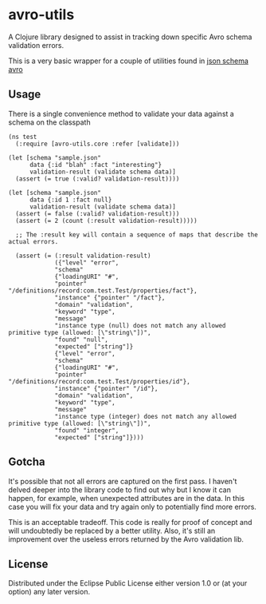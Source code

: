 # avro-utils

A Clojure library designed to assist in tracking down specific Avro schema validation errors.

This is a very basic wrapper for a couple of utilities found in [json schema avro](https://github.com/fge/json-schema-avro)

## Usage

There is a single convenience method to validate your data against a schema on the classpath

    (ns test
      (:require [avro-utils.core :refer [validate]))

    (let [schema "sample.json"
          data {:id "blah" :fact "interesting"}
          validation-result (validate schema data)]
      (assert (= true (:valid? validation-result))))

    (let [schema "sample.json"
          data {:id 1 :fact null}
          validation-result (validate schema data)]
      (assert (= false (:valid? validation-result)))
      (assert (= 2 (count (:result validation-result)))))

      ;; The :result key will contain a sequence of maps that describe the actual errors.

      (assert (= (:result validation-result)
                 ({"level" "error",
                 "schema"
                 {"loadingURI" "#",
                 "pointer" "/definitions/record:com.test.Test/properties/fact"},
                 "instance" {"pointer" "/fact"},
                 "domain" "validation",
                 "keyword" "type",
                 "message"
                 "instance type (null) does not match any allowed primitive type (allowed: [\"string\"])",
                 "found" "null",
                 "expected" ["string"]}
                 {"level" "error",
                 "schema"
                 {"loadingURI" "#",
                 "pointer" "/definitions/record:com.test.Test/properties/id"},
                 "instance" {"pointer" "/id"},
                 "domain" "validation",
                 "keyword" "type",
                 "message"
                 "instance type (integer) does not match any allowed primitive type (allowed: [\"string\"])",
                 "found" "integer",
                 "expected" ["string"]})))
      

## Gotcha

It's possible that not all errors are captured on the first pass. I haven't delved deeper into the library code
to find out why but I know it can happen, for example, when unexpected attributes are in the data. In this case
you will fix your data and try again only to potentially find more errors.

This is an acceptable tradeoff. This code is really for proof of concept and will undoubtedly be replaced
by a better utility. Also, it's still an improvement over the useless errors returned by the Avro validation lib.

## License

Distributed under the Eclipse Public License either version 1.0 or (at
your option) any later version.

